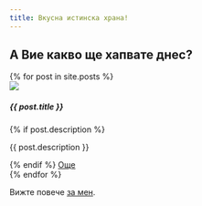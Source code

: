 ```yaml
---
title: Вкусна истинска храна!
---
```

## А Вие какво ще хапвате днес?

<div class="d-flex flex-lg-wrap">
{% for post in site.posts %}
    <div class="card m-2" style="width: 18rem;">
        <img src="{{ post.imagePaths[0] }}" class="card-img-top">
        <div class="card-body">
            <h5 class="card-title">{{ post.title }}</h5>
{% if post.description %}
            <p class="card-text">{{ post.description }}</p>
{% endif %}
            <a href="{{ post.url }}" class="card-link">Още</a>
        </div>
    </div>
{% endfor %}
</div>

Вижте повече [за мен](/about.html).
